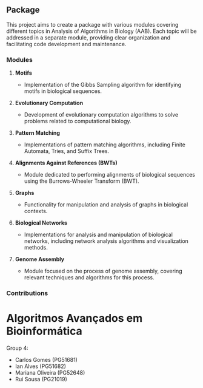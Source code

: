 ## Package

This project aims to create a package with various modules covering different topics in Analysis of Algorithms in Biology (AAB). Each topic will be addressed in a separate module, providing clear organization and facilitating code development and maintenance.

### Modules

1. **Motifs**
   - Implementation of the Gibbs Sampling algorithm for identifying motifs in biological sequences.

2. **Evolutionary Computation**
   - Development of evolutionary computation algorithms to solve problems related to computational biology.

3. **Pattern Matching**
   - Implementations of pattern matching algorithms, including Finite Automata, Tries, and Suffix Trees.

4. **Alignments Against References (BWTs)**
   - Module dedicated to performing alignments of biological sequences using the Burrows-Wheeler Transform (BWT).

5. **Graphs**
   - Functionality for manipulation and analysis of graphs in biological contexts.

6. **Biological Networks**
   - Implementations for analysis and manipulation of biological networks, including network analysis algorithms and visualization methods.

7. **Genome Assembly**
   - Module focused on the process of genome assembly, covering relevant techniques and algorithms for this process.

### Contributions

# Algoritmos Avançados em Bioinformática

Group 4:

- Carlos Gomes (PG51681)
- Ian Alves (PG51682)
- Mariana Oliveira (PG52648) 
- Rui Sousa (PG21019)
